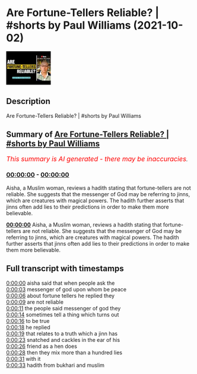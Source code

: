 # Are Fortune-Tellers Reliable? | #shorts by Paul Williams (2021-10-02)

![alt Are Fortune-Tellers Reliable? | #shorts by Paul Williams](BbG0lLxRxlo.jpg "Are Fortune-Tellers Reliable? | #shorts by Paul Williams")

## Description

Are Fortune-Tellers Reliable? | #shorts by Paul Williams

## Summary of [Are Fortune-Tellers Reliable? | #shorts by Paul Williams](https://www.youtube.com/watch?v=BbG0lLxRxlo)


*<span style="color:red; font-size:125%">This summary is AI generated - there may be inaccuracies</span>. [](/)*

### [00:00:00](https://www.youtube.com/watch?v=BbG0lLxRxlo&t=0) - [00:00:00](https://www.youtube.com/watch?v=BbG0lLxRxlo&t=0)

Aisha, a Muslim woman, reviews a hadith stating that fortune-tellers are not reliable. She suggests that the messenger of God may be referring to jinns, which are creatures with magical powers. The hadith further asserts that jinns often add lies to their predictions in order to make them more believable.

**[00:00:00](https://www.youtube.com/watch?v=BbG0lLxRxlo&t=0)** Aisha, a Muslim woman, reviews a hadith stating that fortune-tellers are not reliable. She suggests that the messenger of God may be referring to jinns, which are creatures with magical powers. The hadith further asserts that jinns often add lies to their predictions in order to make them more believable.

## Full transcript with timestamps

[0:00:00](https://youtu.be/BbG0lLxRxlo?t=0) aisha said that when people ask the  
[0:00:03](https://youtu.be/BbG0lLxRxlo?t=3) messenger of god upon whom be peace  
[0:00:06](https://youtu.be/BbG0lLxRxlo?t=6) about fortune tellers he replied they  
[0:00:09](https://youtu.be/BbG0lLxRxlo?t=9) are not reliable  
[0:00:11](https://youtu.be/BbG0lLxRxlo?t=11) the people said messenger of god they  
[0:00:14](https://youtu.be/BbG0lLxRxlo?t=14) sometimes tell a thing which turns out  
[0:00:16](https://youtu.be/BbG0lLxRxlo?t=16) to be true  
[0:00:18](https://youtu.be/BbG0lLxRxlo?t=18) he replied  
[0:00:19](https://youtu.be/BbG0lLxRxlo?t=19) that relates to a truth which a jinn has  
[0:00:23](https://youtu.be/BbG0lLxRxlo?t=23) snatched and cackles in the ear of his  
[0:00:26](https://youtu.be/BbG0lLxRxlo?t=26) friend as a hen does  
[0:00:28](https://youtu.be/BbG0lLxRxlo?t=28) then they mix more than a hundred lies  
[0:00:31](https://youtu.be/BbG0lLxRxlo?t=31) with it  
[0:00:33](https://youtu.be/BbG0lLxRxlo?t=33) hadith from bukhari and muslim  

